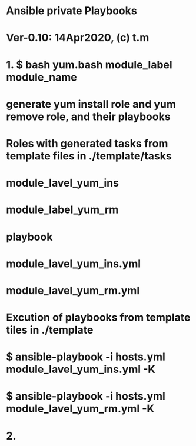 #
#
#   Ansible private Playbooks
#
#    Ver-0.10: 14Apr2020, (c) t.m
#
#    1. $ bash yum.bash module_label  module_name
#
#        generate yum install role and yum remove role, and their playbooks
#        Roles with generated tasks from template files in ./template/tasks
#            module_lavel_yum_ins
#            module_label_yum_rm
#
#        playbook
#            module_lavel_yum_ins.yml
#            module_lavel_yum_rm.yml
#
#        Excution of playbooks from template tiles in ./template
#        $ ansible-playbook -i hosts.yml module_lavel_yum_ins.yml -K
#        $ ansible-playbook -i hosts.yml module_lavel_yum_rm.yml -K
#
#    2. 
#

